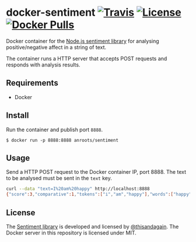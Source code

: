# docker-sentiment [![Travis](https://img.shields.io/travis/anroots/docker-sentiment.svg)](https://travis-ci.org/anroots/docker-sentiment) [![License](https://img.shields.io/badge/license-MIT-brightgreen.svg)](https://github.com/anroots/docker-sentiment/blob/master/LICENSE.md) [![Docker Pulls](https://img.shields.io/docker/pulls/anroots/sentiment.svg)](https://hub.docker.com/r/anroots/sentiment)

Docker container for the [Node.js sentiment library](https://github.com/thisandagain/sentiment) for analysing positive/negative affect in a string of text.

The container runs a HTTP server that accepts POST requests and responds with analysis results.

## Requirements

* Docker

## Install

Run the container and publish port `8888`.

```
$ docker run -p 8888:8888 anroots/sentiment
```

## Usage

Send a HTTP POST request to the Docker container IP, port 8888. The text to be analysed must be sent in the `text` key.

```bash
curl --data "text=I%20am%20happy" http://localhost:8888 
{"score":3,"comparative":1,"tokens":["i","am","happy"],"words":["happy"],"positive":["happy"],"negative":[]}
```

## License

The [Sentiment library](https://github.com/thisandagain/sentiment) is developed and licensed by [@thisandagain](https://github.com/thisandagain).
The Docker server in this repository is licensed under MIT.
